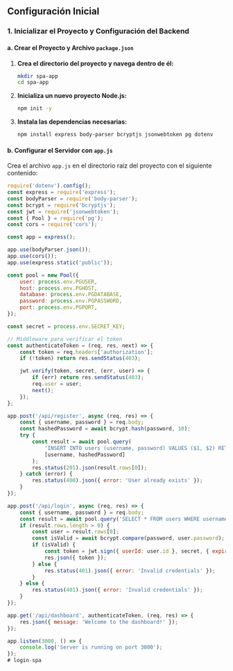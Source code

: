 
## Configuración Inicial

### 1. Inicializar el Proyecto y Configuración del Backend

#### a. Crear el Proyecto y Archivo `package.json`

1. **Crea el directorio del proyecto y navega dentro de él:**
    ```sh
    mkdir spa-app
    cd spa-app
    ```

2. **Inicializa un nuevo proyecto Node.js:**
    ```sh
    npm init -y
    ```

3. **Instala las dependencias necesarias:**
    ```sh
    npm install express body-parser bcryptjs jsonwebtoken pg dotenv
    ```

#### b. Configurar el Servidor con `app.js`

Crea el archivo `app.js` en el directorio raíz del proyecto con el siguiente contenido:

```js
require('dotenv').config();
const express = require('express');
const bodyParser = require('body-parser');
const bcrypt = require('bcryptjs');
const jwt = require('jsonwebtoken');
const { Pool } = require('pg');
const cors = require('cors');

const app = express();

app.use(bodyParser.json());
app.use(cors());
app.use(express.static('public'));

const pool = new Pool({
    user: process.env.PGUSER,
    host: process.env.PGHOST,
    database: process.env.PGDATABASE,
    password: process.env.PGPASSWORD,
    port: process.env.PGPORT,
});

const secret = process.env.SECRET_KEY;

// Middleware para verificar el token
const authenticateToken = (req, res, next) => {
    const token = req.headers['authorization'];
    if (!token) return res.sendStatus(403);

    jwt.verify(token, secret, (err, user) => {
        if (err) return res.sendStatus(403);
        req.user = user;
        next();
    });
};

app.post('/api/register', async (req, res) => {
    const { username, password } = req.body;
    const hashedPassword = await bcrypt.hash(password, 10);
    try {
        const result = await pool.query(
            'INSERT INTO users (username, password) VALUES ($1, $2) RETURNING *',
            [username, hashedPassword]
        );
        res.status(201).json(result.rows[0]);
    } catch (error) {
        res.status(400).json({ error: 'User already exists' });
    }
});

app.post('/api/login', async (req, res) => {
    const { username, password } = req.body;
    const result = await pool.query('SELECT * FROM users WHERE username = $1', [username]);
    if (result.rows.length > 0) {
        const user = result.rows[0];
        const isValid = await bcrypt.compare(password, user.password);
        if (isValid) {
            const token = jwt.sign({ userId: user.id }, secret, { expiresIn: '1h' });
            res.json({ token });
        } else {
            res.status(401).json({ error: 'Invalid credentials' });
        }
    } else {
        res.status(401).json({ error: 'Invalid credentials' });
    }
});

app.get('/api/dashboard', authenticateToken, (req, res) => {
    res.json({ message: 'Welcome to the dashboard!' });
});

app.listen(3000, () => {
    console.log('Server is running on port 3000');
});
#   l o g i n - s p a 
 
 

